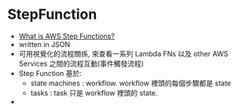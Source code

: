 
# StepFunction

- [What is AWS Step Functions?](https://docs.aws.amazon.com/step-functions/latest/dg/welcome.html)
- written in JSON
- 可用視覺化的流程關係, 來查看一系列 Lambda FNs 以及 other AWS Services 之間的流程互動(事件觸發流程)
- Step Function 基於:
    - state machines : workflow. workflow 裡頭的每個步驟都是 state
    - tasks          : task 只是 workflow 裡頭的 state.
- 

